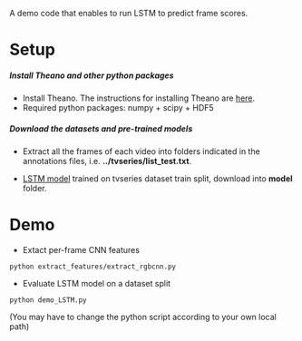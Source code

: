 A demo code that enables to run LSTM to predict frame scores.

Setup
=====

##### Install Theano and other python packages
* Install Theano. The instructions for installing Theano are [here](http://deeplearning.net/software/theano/install.html).
* Required python packages: numpy + scipy + HDF5

##### Download the datasets and pre-trained models
* Extract all the frames of each video into folders indicated in the annotations files, i.e. **../tvseries/list_test.txt**.

* [LSTM model](http://caffe.berkeleyvision.org/installation.html) trained on tvseries dataset train split, download into **model** folder.


Demo
=======

* Extact per-frame CNN features
```Shell
python extract_features/extract_rgbcnn.py
```

* Evaluate LSTM model on a dataset split
```Shell
python demo_LSTM.py
```
(You may have to change the python script according to your own local path)
